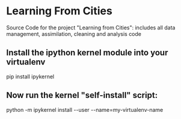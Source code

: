 # Learning From Cities
Source Code for the project "Learning from Cities": includes all data management, assimilation, cleaning and analysis code

## Install the ipython kernel module into your virtualenv
pip install ipykernel

## Now run the kernel "self-install" script:
python -m ipykernel install --user --name=my-virtualenv-name
